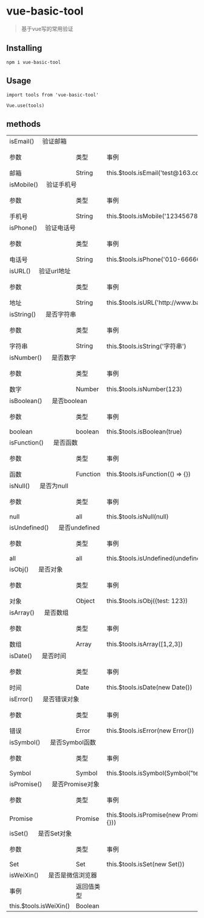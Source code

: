# vue-basic-tool

> 基于vue写的常用验证

## Installing

```
npm i vue-basic-tool
```

## Usage
```
import tools from 'vue-basic-tool'

Vue.use(tools)
```

## methods
  <table>
    <tr>
      <td colspan="4">isEmail()  &nbsp;&nbsp;&nbsp;&nbsp;验证邮箱</td>
    </tr>
    <tr>
      <td>参数</td>
      <td>类型</td>
      <td>事例</td>
      <td>返回值类型</td>
    </tr>
    <tr>
      <td>邮箱</td>
      <td>String</td>
      <td>this.$tools.isEmail('test@163.com')</td>
      <td>Boolean</td>
    </tr>
    <tr>
      <td colspan="4">isMobile()  &nbsp;&nbsp;&nbsp;&nbsp;验证手机号</td>
    </tr>
    <tr>
      <td>参数</td>
      <td>类型</td>
      <td>事例</td>
      <td>返回值类型</td>
    </tr>
    <tr>
      <td>手机号</td>
      <td>String</td>
      <td>this.$tools.isMobile('12345678901')</td>
      <td>Boolean</td>
    </tr>
    <tr>
      <td colspan="4">isPhone()  &nbsp;&nbsp;&nbsp;&nbsp;验证电话号</td>
    </tr>
    <tr>
      <td>参数</td>
      <td>类型</td>
      <td>事例</td>
      <td>返回值类型</td>
    </tr>
    <tr>
      <td>电话号</td>
      <td>String</td>
      <td>this.$tools.isPhone('010-66666666')</td>
      <td>Boolean</td>
    </tr>
    <tr>
      <td colspan="4">isURL()  &nbsp;&nbsp;&nbsp;&nbsp;验证url地址</td>
    </tr>
    <tr>
      <td>参数</td>
      <td>类型</td>
      <td>事例</td>
      <td>返回值类型</td>
    </tr>
    <tr>
      <td>地址</td>
      <td>String</td>
      <td>this.$tools.isURL('http://www.baidu.com')</td>
      <td>Boolean</td>
    </tr>
    <tr>
      <td colspan="4">isString()  &nbsp;&nbsp;&nbsp;&nbsp;是否字符串</td>
    </tr>
    <tr>
      <td>参数</td>
      <td>类型</td>
      <td>事例</td>
      <td>返回值类型</td>
    </tr>
    <tr>
      <td>字符串</td>
      <td>String</td>
      <td>this.$tools.isString('字符串')</td>
      <td>Boolean</td>
    </tr>
    <tr>
      <td colspan="4">isNumber()  &nbsp;&nbsp;&nbsp;&nbsp;是否数字</td>
    </tr>
    <tr>
      <td>参数</td>
      <td>类型</td>
      <td>事例</td>
      <td>返回值类型</td>
    </tr>
    <tr>
      <td>数字</td>
      <td>Number</td>
      <td>this.$tools.isNumber(123)</td>
      <td>Boolean</td>
    </tr>
    <tr>
      <td colspan="4">isBoolean()  &nbsp;&nbsp;&nbsp;&nbsp;是否boolean</td>
    </tr>
    <tr>
      <td>参数</td>
      <td>类型</td>
      <td>事例</td>
      <td>返回值类型</td>
    </tr>
    <tr>
      <td>boolean</td>
      <td>boolean</td>
      <td>this.$tools.isBoolean(true)</td>
      <td>Boolean</td>
    </tr>
    <tr>
      <td colspan="4">isFunction()  &nbsp;&nbsp;&nbsp;&nbsp;是否函数</td>
    </tr>
    <tr>
      <td>参数</td>
      <td>类型</td>
      <td>事例</td>
      <td>返回值类型</td>
    </tr>
    <tr>
      <td>函数</td>
      <td>Function</td>
      <td>this.$tools.isFunction(() => {})</td>
      <td>Boolean</td>
    </tr>
    <tr>
      <td colspan="4">isNull()  &nbsp;&nbsp;&nbsp;&nbsp;是否为null</td>
    </tr>
    <tr>
      <td>参数</td>
      <td>类型</td>
      <td>事例</td>
      <td>返回值类型</td>
    </tr>
    <tr>
      <td>null</td>
      <td>all</td>
      <td>this.$tools.isNull(null)</td>
      <td>Boolean</td>
    </tr>
    <tr>
      <td colspan="4">isUndefined()  &nbsp;&nbsp;&nbsp;&nbsp;是否undefined</td>
    </tr>
    <tr>
      <td>参数</td>
      <td>类型</td>
      <td>事例</td>
      <td>返回值类型</td>
    </tr>
    <tr>
      <td>all</td>
      <td>all</td>
      <td>this.$tools.isUndefined(undefined)</td>
      <td>Boolean</td>
    </tr>
    <tr>
      <td colspan="4">isObj()  &nbsp;&nbsp;&nbsp;&nbsp;是否对象</td>
    </tr>
    <tr>
      <td>参数</td>
      <td>类型</td>
      <td>事例</td>
      <td>返回值类型</td>
    </tr>
    <tr>
      <td>对象</td>
      <td>Object</td>
      <td>this.$tools.isObj({test: 123})</td>
      <td>Boolean</td>
    </tr>
    <tr>
      <td colspan="4">isArray()  &nbsp;&nbsp;&nbsp;&nbsp;是否数组</td>
    </tr>
    <tr>
      <td>参数</td>
      <td>类型</td>
      <td>事例</td>
      <td>返回值类型</td>
    </tr>
    <tr>
      <td>数组</td>
      <td>Array</td>
      <td>this.$tools.isArray([1,2,3])</td>
      <td>Boolean</td>
    </tr>
    <tr>
      <td colspan="4">isDate()  &nbsp;&nbsp;&nbsp;&nbsp;是否时间</td>
    </tr>
    <tr>
      <td>参数</td>
      <td>类型</td>
      <td>事例</td>
      <td>返回值类型</td>
    </tr>
    <tr>
      <td>时间</td>
      <td>Date</td>
      <td>this.$tools.isDate(new Date())</td>
      <td>Boolean</td>
    </tr>
    <tr>
      <td colspan="4">isError()  &nbsp;&nbsp;&nbsp;&nbsp;是否错误对象</td>
    </tr>
    <tr>
      <td>参数</td>
      <td>类型</td>
      <td>事例</td>
      <td>返回值类型</td>
    </tr>
    <tr>
      <td>错误</td>
      <td>Error</td>
      <td>this.$tools.isError(new Error())</td>
      <td>Boolean</td>
    </tr>
    <tr>
      <td colspan="4">isSymbol()  &nbsp;&nbsp;&nbsp;&nbsp;是否Symbol函数</td>
    </tr>
    <tr>
      <td>参数</td>
      <td>类型</td>
      <td>事例</td>
      <td>返回值类型</td>
    </tr>
    <tr>
      <td>Symbol</td>
      <td>Symbol</td>
      <td>this.$tools.isSymbol(Symbol("test"))</td>
      <td>Boolean</td>
    </tr>
    <tr>
      <td colspan="4">isPromise()  &nbsp;&nbsp;&nbsp;&nbsp;是否Promise对象</td>
    </tr>
    <tr>
      <td>参数</td>
      <td>类型</td>
      <td>事例</td>
      <td>返回值类型</td>
    </tr>
    <tr>
      <td>Promise</td>
      <td>Promise</td>
      <td>this.$tools.isPromise(new Promise(() => {}))</td>
      <td>Boolean</td>
    </tr>
    <tr>
      <td colspan="4">isSet()  &nbsp;&nbsp;&nbsp;&nbsp;是否Set对象</td>
    </tr>
    <tr>
      <td>参数</td>
      <td>类型</td>
      <td>事例</td>
      <td>返回值类型</td>
    </tr>
    <tr>
      <td>Set</td>
      <td>Set</td>
      <td>this.$tools.isSet(new Set())</td>
      <td>Boolean</td>
    </tr>
    <tr>
      <td colspan="4">isWeiXin()  &nbsp;&nbsp;&nbsp;&nbsp;是否是微信浏览器</td>
    </tr>
    <tr>
      <!-- <td>参数</td>
      <td>类型</td> -->
      <td>事例</td>
      <td>返回值类型</td>
    </tr>
    <tr>
      <!-- <td></td>
      <td></td> -->
      <td>this.$tools.isWeiXin()</td>
      <td>Boolean</td>
    </tr>
  </table>

